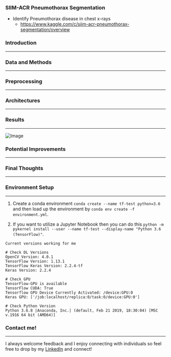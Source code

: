 ### SIIM-ACR Pneumothorax Segmentation

* Identify Pneumothorax disease in chest x-rays 
  + https://www.kaggle.com/c/siim-acr-pneumothorax-segmentation/overview

### Introduction
_____________________________________________________________________________________________



### Data and Methods
_____________________________________________________________________________________________



### Preprocessing
_____________________________________________________________________________________________



### Architectures
_____________________________________________________________________________________________



### Results
_____________________________________________________________________________________________



![Image](https://github.com/davidtnly/DeepLearning/blob/master/10-pneumothorax-imaging/images-results/pic.png)

### Potential Improvements
_____________________________________________________________________________________________



### Final Thoughts
_____________________________________________________________________________________________



### Environment Setup
_____________________________________________________________________________________________

1. Create a conda environment ```conda create --name tf-test python=3.6``` and then load up the environment by ```conda env create -f environment.yml```.

2. If you want to utilize a Jupyter Notebook then you can do this ```python -m pykernel install --user --name tf-test --display-name "Python 3.6 (TensorFlow)"```.

```
Current versions working for me

# Check DL Versions
OpenCV Version: 4.0.1
TensorFlow Version: 1.13.1
TensorFlow Keras Version: 2.2.4-tf
Keras Version: 2.2.4

# Check GPU
TensorFlow-GPU is available
TensorFlow CUDA: True
Tensorflow GPU Device Currently Activated: /device:GPU:0
Keras GPU: ['/job:localhost/replica:0/task:0/device:GPU:0']

# Check Python Version
Python 3.6.8 |Anaconda, Inc.| (default, Feb 21 2019, 18:30:04) [MSC v.1916 64 bit (AMD64)]
```

### Contact me!
_____________________________________________________________________________________________

I always welcome feedback and I enjoy connecting with individuals so feel free to drop by my [LinkedIn](https://www.linkedin.com/in/davidtly) and connect!
